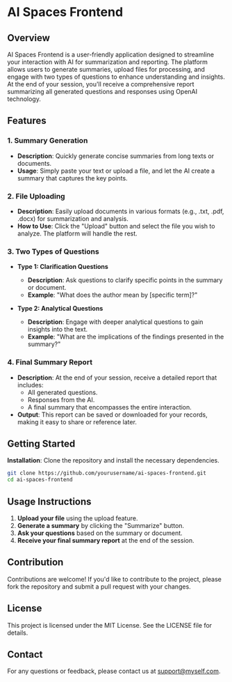 # AI Spaces Frontend

## Overview

AI Spaces Frontend is a user-friendly application designed to streamline your interaction with AI for summarization and reporting. The platform allows users to generate summaries, upload files for processing, and engage with two types of questions to enhance understanding and insights. At the end of your session, you'll receive a comprehensive report summarizing all generated questions and responses using OpenAI technology.

## Features

### 1. Summary Generation
- **Description**: Quickly generate concise summaries from long texts or documents.
- **Usage**: Simply paste your text or upload a file, and let the AI create a summary that captures the key points.

### 2. File Uploading
- **Description**: Easily upload documents in various formats (e.g., .txt, .pdf, .docx) for summarization and analysis.
- **How to Use**: Click the "Upload" button and select the file you wish to analyze. The platform will handle the rest.

### 3. Two Types of Questions
- **Type 1: Clarification Questions**
  - **Description**: Ask questions to clarify specific points in the summary or document.
  - **Example**: "What does the author mean by [specific term]?"

- **Type 2: Analytical Questions**
  - **Description**: Engage with deeper analytical questions to gain insights into the text.
  - **Example**: "What are the implications of the findings presented in the summary?"

### 4. Final Summary Report
- **Description**: At the end of your session, receive a detailed report that includes:
  - All generated questions.
  - Responses from the AI.
  - A final summary that encompasses the entire interaction.
- **Output**: This report can be saved or downloaded for your records, making it easy to share or reference later.

## Getting Started

**Installation**: Clone the repository and install the necessary dependencies.
   ```bash
   git clone https://github.com/yourusername/ai-spaces-frontend.git
   cd ai-spaces-frontend
   ```
   
## Usage Instructions

1. **Upload your file** using the upload feature.
2. **Generate a summary** by clicking the "Summarize" button.
3. **Ask your questions** based on the summary or document.
4. **Receive your final summary report** at the end of the session.

## Contribution

Contributions are welcome! If you'd like to contribute to the project, please fork the repository and submit a pull request with your changes.

## License

This project is licensed under the MIT License. See the LICENSE file for details.

## Contact

For any questions or feedback, please contact us at [support@myself.com](mailto:hamdanwaqar395@gmail.com).
